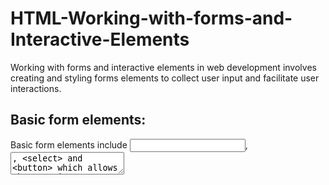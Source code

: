 # HTML-Working-with-forms-and-Interactive-Elements
Working with forms and interactive elements in web development involves creating and styling forms elements to collect user input and facilitate user interactions.

Basic form elements:
---------------------------------------------------------------------
Basic form elements include <input>, <textarea>, <select> and <button> which allows the user input text, make selections and submit data.
Each form element has a different attributes and behaviors for collecting specific data types of input such as text, numbers, dates, checkboxes, radio buttons and dropdown selections. 

Styling forms:
----------------------------------------------------------------------
CSS can be used to style form elements to match the design and branding of a website.
Techniques like applying styles to forms elements using pseudo-classes (:focus, :hover, “checked, etc) and customizing form element appearance using CSS frameworks can enhance the visual appeal of forms.

Form validation:
---------------------------------------------------------------------
JavaScript can be sued to implement client-side form validation to ensure that user input meets specific requirements before submitting the form.
HTML5 introduced built-in form validation features like the “required” , “pattern”, “min” and “max” attributes which can be used to validate form fields without JavaScript.

Interactive elements:
---------------------------------------------------------------------
Using interactive elements like, (anchor tags), and, one can build clickable buttons or links that initiate events or activities, including submitting a form, going to another page, or executing a JavaScript operation.
These elements can be styled and customized using CSS to enhance their appearance and improve user experience.

More form functions:
--------------------------------------------------------------------
Additional form-related features include processing form input, storing it in a database, or delivering it via email. Form submission is handled using server-side scripting languages like PHP.
AJAX, or Asynchronous JavaScript and XML, allows form data to be submitted asynchronously without requiring a page reload, which improves user experience.

Other form elements types:
--------------------------------------------------------------------
Additional form elements types include <fieldset> and <legend> for grouping and labelling form controls, <label> for associating labels with form controls, <optgroup> for grouping options within a dropdown menu and <detailist> for providing predefined options for <input> elements.

To summarise, web developers who work with forms and interactive elements must create, style, validate, and process form input in order to efficiently support user interactions and gather data. A seamless user experience can only be achieved by combining HTML, CSS, and JavaScript approaches to produce forms that are both aesthetically pleasing and functional.
